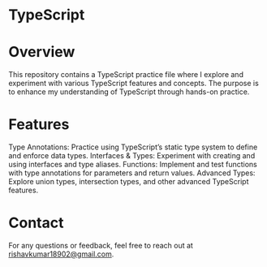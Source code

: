 # TypeScript 

# Overview
This repository contains a TypeScript practice file where I explore and experiment with various TypeScript features and concepts. The purpose is to enhance my understanding of TypeScript through hands-on practice.

# Features
Type Annotations: Practice using TypeScript’s static type system to define and enforce data types.
Interfaces & Types: Experiment with creating and using interfaces and type aliases.
Functions: Implement and test functions with type annotations for parameters and return values.
Advanced Types: Explore union types, intersection types, and other advanced TypeScript features.

# Contact
For any questions or feedback, feel free to reach out at rishavkumar18902@gmail.com.
